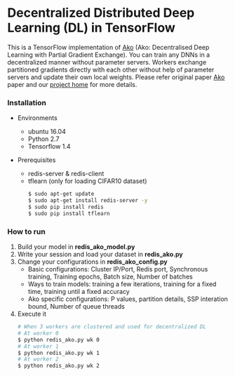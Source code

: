 # Decentralized Distributed Deep Learning (DL) in TensorFlow

This is a TensorFlow implementation of [Ako](https://lsds.doc.ic.ac.uk/sites/default/files/ako-socc16.pdf) (Ako: Decentralised Deep Learning with Partial Gradient Exchange). You can train any DNNs in a decentralized manner without parameter servers. Workers exchange partitioned gradients directly with each other without help of parameter servers and update their own local weights. Please refer original paper [Ako](https://lsds.doc.ic.ac.uk/sites/default/files/ako-socc16.pdf) paper and our [project home](https://www-users.cs.umn.edu/~chandra/tfako/home.html) for more details. 

### Installation
 - Environments  
    - ubuntu 16.04 
    - Python 2.7
    - Tensorflow 1.4
    
 - Prerequisites 
    - redis-server & redis-client 
    - tflearn (only for loading CIFAR10 dataset)
        ```sh
        $ sudo apt-get update
        $ sudo apt-get install redis-server -y
        $ sudo pip install redis
        $ sudo pip install tflearn
        ```

### How to run
1. Build your model in **redis_ako_model.py**
2. Write your session and load your dataset in **redis_ako.py**
3. Change your configurations in **redis_ako_config.py**
    - Basic configurations: Cluster IP/Port, Redis port, Synchronous training, Training epochs, Batch size, Number of batches
    - Ways to train models: training a few iterations, training for a fixed time, training until a fixed accuracy 
    - Ako specific configurations: P values, partition details, SSP interation bound, Number of queue threads
4. Execute it 
    ```sh
    # When 3 workers are clustered and used for decentralized DL
    # At worker 0
    $ python redis_ako.py wk 0 
    # At worker 1
    $ python redis_ako.py wk 1
    # At worker 2
    $ python redis_ako.py wk 2
    ```

